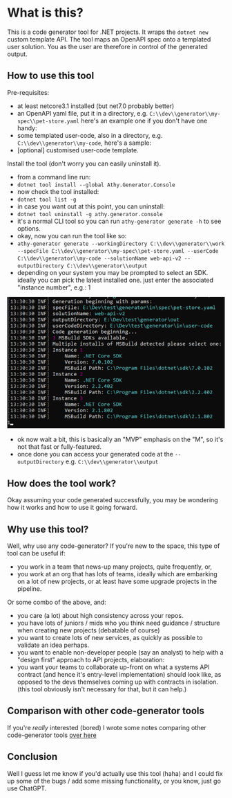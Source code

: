 # What is this?

This is a code generator tool for .NET projects. It wraps the `dotnet new` custom template API. The tool maps an OpenAPI spec onto a templated user solution. You as the user are therefore in control of the generated output.

## How to use this tool

Pre-requisites:

- at least netcore3.1 installed (but net7.0 probably better)
- an OpenAPI yaml file, put it in a directory, e.g. `C:\\dev\\generator\\my-spec\\pet-store.yaml` here's an example one if you don't have one handy: []()
- some templated user-code, also in a directory, e.g. `C:\\dev\\generator\\my-code`, here's a sample: []()
- [optional] customised user-code template.

Install the tool (don't worry you can easily uninstall it).

- from a command line run:
- `dotnet tool install --global Athy.Generator.Console`
- now check the tool installed:
- `dotnet tool list -g`
- in case you want out at this point, you can uninstall:
- `dotnet tool uninstall -g athy.generator.console`
- it's a normal CLI tool so you can run `athy-generator generate -h` to see options.
- okay, now you can run the tool like so:
- `athy-generator generate --workingDirectory C:\\dev\\generator\\work --specFile C:\\dev\\generator\\my-spec\\pet-store.yaml --userCode C:\\dev\\generator\\my-code --solutionName web-api-v2 --outputDirectory C:\\dev\\generator\\output`
- depending on your system you may be prompted to select an SDK. ideally you can pick the latest installed one. just enter the associated "instance number", e.g.: 1

![generator cli SDK selection](/images/cli-sdk-selection.png)

- ok now wait a bit, this is basically an "MVP" emphasis on the "M", so it's not that fast or fully-featured.
- once done you can access your generated code at the `--outputDirectory` e.g. `C:\\dev\\generator\\output`

## How does the tool work?

Okay assuming your code generated successfully, you may be wondering how it works and how to use it going forward.

## Why use this tool?

Well, why use any code-generator? If you're new to the space, this type of tool can be useful if:

- you work in a team that news-up many projects, quite frequently, or,
- you work at an org that has lots of teams, ideally which are embarking on a lot of new projects, or at least have some upgrade projects in the pipeline.

Or some combo of the above, and:

- you care (a lot) about high consistency across your repos.
- you have lots of juniors / mids who you think need guidance / structure when creating new projects (debatable of course)
- you want to create lots of new services, as quickly as possible to validate an idea perhaps.
- you want to enable non-developer people (say an analyst) to help with a "design first" approach to API projects, elaboration:
- you want your teams to collaborate up-front on what a systems API contract (and hence it's entry-level implementation) should look like, as opposed
to the devs themselves coming up with contracts in isolation. (this tool obviously isn't necessary for that, but it can help.)

## Comparison with other code-generator tools

If you're *really* interested (bored) I wrote some notes comparing other code-generator tools [over here](https://buildingthingswith.net/development/microservices/code-generation/2022/01/10/code-generator-comparison.html)

## Conclusion

Well I guess let me know if you'd actually use this tool (haha) and I could fix up some of the bugs / add some missing functionality, or you know, just go use ChatGPT.

<!-- <ul>
  {% for post in site.posts %}
    <li>
      <a href="{{ post.url }}">{{ post.title }}</a>
    </li>
  {% endfor %}
</ul> -->
